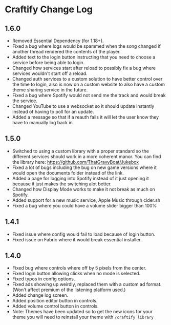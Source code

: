 # Craftify Change Log

## 1.6.0
- Removed Essential Dependency (for 1.18+).
- Fixed a bug where logs would be spammed when the song changed if another thread rendered the contents of the player.
- Added text to the login button instructing that you need to choose a service before being able to login.
- Changed how services start after reload to possibly fix a bug where services wouldn't start off a reload.
- Changed auth services to a custom solution to have better control over the time to login, also is now on a custom website to also have a custom theme sharing service in the future.
- Fixed a bug where Spotify would not send me the track and would break the service.
- Changed YouTube to use a websocket so it should update instantly instead of having to poll for an update.
- Added a message so that if a reauth fails it will let the user know they have to manually log back in

## 1.5.0
- Switched to using a custom library with a proper standard so the different services should work in a more coherent manor. You can find the library here: https://github.com/ThatGravyBoat/Jukebox
- Fixed a lot of bugs including the bug on new game versions where it would open the documents folder instead of the link.
- Added a page for logging into Spotify instead of it just opening it because it just makes the switching alot better.
- Changed how Display Mode works to make it not break as much on Spotify.
- Added support for a new music service, Apple Music through cider.sh
- Fixed a bug where you could have a volume slider bigger than 100%

## 1.4.1
- Fixed issue where config would fail to load because of login button.
- Fixed issue on Fabric where it would break essential installer.

## 1.4.0

- Fixed bug where controls where off by 5 pixels from the center.
- Fixed login button allowing clicks when no mode is selected.
- Fixed typos in config options.
- Fixed ads showing up weirdly, replaced them with a custom ad format. (Won't affect premium of the listening platform used.)
- Added change log screen.
- Added position editor button in controls.
- Added volume control button in controls.
- Note: Themes have been updated so to get the new icons for your theme you will need to reinstall your theme with `/craftify library`
